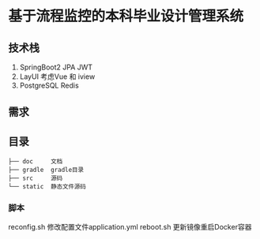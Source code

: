 # 基于流程监控的本科毕业设计管理系统

## 技术栈
1. SpringBoot2 JPA JWT 
2. LayUI 考虑Vue 和 iview
3. PostgreSQL Redis 

## 需求

## 目录
```
├── doc     文档
├── gradle  gradle目录 
├── src     源码
└── static  静态文件源码
```
### 脚本
reconfig.sh  修改配置文件application.yml
reboot.sh    更新镜像重启Docker容器



